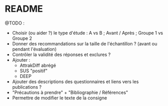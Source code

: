 # README

@TODO :
- Choisir (ou aider ?) le type d'étude : A vs B ; Avant / Après ; Groupe 1 vs Groupe 2
- Donner des recommandations sur la taille de l'échantillon ? (avant ou pendant l'évaluation)
- Contrôler la validité des réponses et exclures ?
- Ajouter :
  - AttrakDiff abrégé
  - SUS "positif"
  - DEEP
- Ajouter des descriptions des questionnaires et liens vers les publications ?
- "Précautions à prendre" + "Bibliographie / Références"
- Permettre de modifier le texte de la consigne
